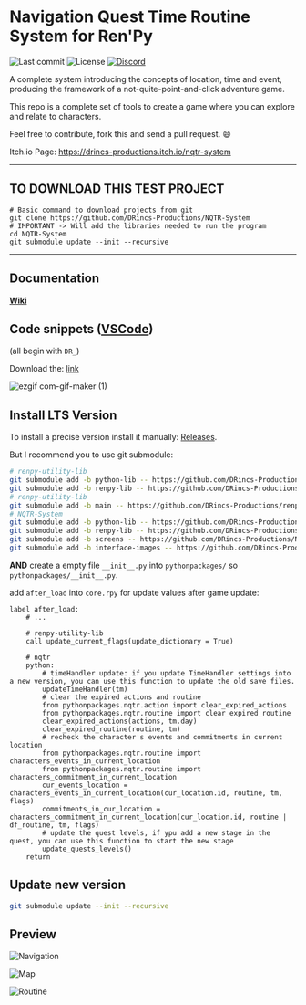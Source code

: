 # Navigation Quest Time Routine System for Ren'Py

![Last commit](https://img.shields.io/github/last-commit/DRincs-Productions/NQTR-System)
![License](https://img.shields.io/github/license/DRincs-Productions/NQTR-System)
<span class="discord">
<a href="https://discord.gg/5UFPjP9" title="Discord"><img src="https://img.shields.io/discord/688162156151439536" alt="Discord" /></a>
</span>

A complete system introducing the concepts of location, time and event, producing the framework of a not-quite-point-and-click adventure game.

This repo is a complete set of tools to create a game where you can explore and relate to characters.

Feel free to contribute, fork this and send a pull request. 😄

Itch.io Page: https://drincs-productions.itch.io/nqtr-system

----

## TO DOWNLOAD THIS TEST PROJECT

```shell
# Basic command to download projects from git
git clone https://github.com/DRincs-Productions/NQTR-System
# IMPORTANT -> Will add the libraries needed to run the program
cd NQTR-System
git submodule update --init --recursive

```

----

## Documentation

**[Wiki](https://github.com/DRincs-Productions/NQTR-System/wiki)**

## Code snippets ([VSCode](https://code.visualstudio.com/))

(all begin with `DR_`)

Download the: [link](https://github.com/DRincs-Productions/NQTR-System/releases/tag/code-snippets%2Fv2.0.0)

![ezgif com-gif-maker (1)](https://user-images.githubusercontent.com/67595890/179365279-0d0b6d45-0048-4a0d-8c6d-9571b9c328f4.gif)

## Install LTS Version

To install a precise version install it manually: [Releases](https://github.com/DRincs-Productions/NQTR-System/releases).

But I recommend you to use git submodule:

```bash
# renpy-utility-lib
git submodule add -b python-lib -- https://github.com/DRincs-Productions/renpy-utility-lib 'pythonpackages/renpy_utility'
git submodule add -b renpy-lib -- https://github.com/DRincs-Productions/renpy-utility-lib 'game/renpy_utility_tool'
# renpy-utility-lib
git submodule add -b main -- https://github.com/DRincs-Productions/renpy-screens-style 'game/screens_style'
# NQTR-System
git submodule add -b python-lib -- https://github.com/DRincs-Productions/NQTR-System 'pythonpackages/nqtr'
git submodule add -b renpy-lib -- https://github.com/DRincs-Productions/NQTR-System 'game/nqtr_tool'
git submodule add -b screens -- https://github.com/DRincs-Productions/NQTR-System 'game/nqtr_screens'
git submodule add -b interface-images -- https://github.com/DRincs-Productions/NQTR-System 'game/nqtr_interface'

```

**AND** create a empty file `__init__.py` into `pythonpackages/` so `pythonpackages/__init__.py`.

add `after_load` into `core.rpy` for update values after game update:

```renpy
label after_load:
    # ...

    # renpy-utility-lib
    call update_current_flags(update_dictionary = True)

    # nqtr
    python:
        # timeHandler update: if you update TimeHandler settings into a new version, you can use this function to update the old save files.
        updateTimeHandler(tm)
        # clear the expired actions and routine
        from pythonpackages.nqtr.action import clear_expired_actions
        from pythonpackages.nqtr.routine import clear_expired_routine
        clear_expired_actions(actions, tm.day)
        clear_expired_routine(routine, tm)
        # recheck the character's events and commitments in current location
        from pythonpackages.nqtr.routine import characters_events_in_current_location
        from pythonpackages.nqtr.routine import characters_commitment_in_current_location
        cur_events_location = characters_events_in_current_location(cur_location.id, routine, tm, flags)
        commitments_in_cur_location = characters_commitment_in_current_location(cur_location.id, routine | df_routine, tm, flags)
        # update the quest levels, if ypu add a new stage in the quest, you can use this function to start the new stage
        update_quests_levels()
    return
```

## Update new version

```bash
git submodule update --init --recursive

```

## Preview

![Navigation](https://github.com/DRincs-Productions/NQTR-System/assets/67595890/6b493f40-d809-46f1-80ee-b2a905f1951d)

![Map](https://user-images.githubusercontent.com/67595890/178110045-34cd7b96-5010-48bb-89a0-5598d5848fb0.jpg)

![Routine](https://github.com/DRincs-Productions/NQTR-System/assets/67595890/f1d04e2a-d38c-443b-a1a7-49e774efb513)
